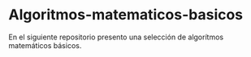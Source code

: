 # Algoritmos-matematicos-basicos
En el siguiente repositorio presento una selección de algorítmos matemáticos básicos.
